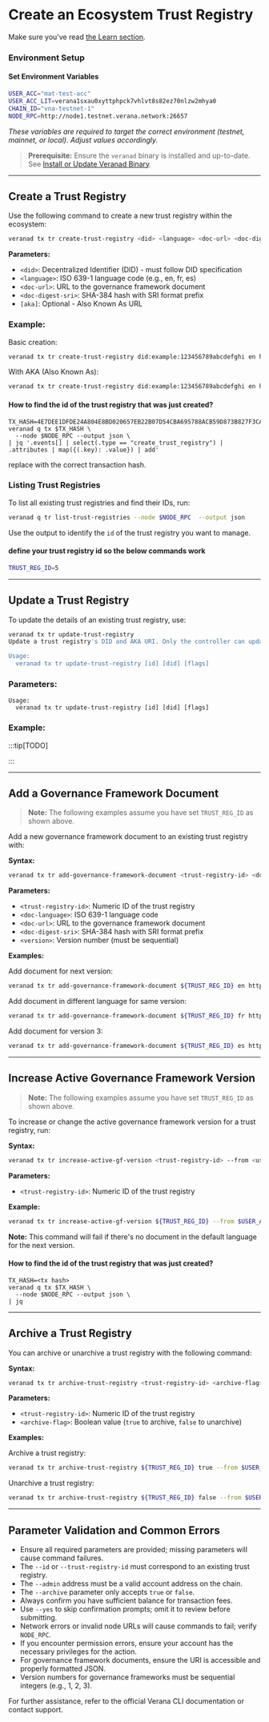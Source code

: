 # Create an Ecosystem Trust Registry

Make sure you've read [the Learn section](/docs/next/learn/verifiable-public-registry/trust-registries).

### Environment Setup

#### Set Environment Variables

```bash
USER_ACC="mat-test-acc"
USER_ACC_LIT=verana1sxau0xyttphpck7vhlvt8s82ez70nlzw2mhya0
CHAIN_ID="vna-testnet-1"
NODE_RPC=http://node1.testnet.verana.network:26657
```

*These variables are required to target the correct environment (testnet, mainnet, or local). Adjust values accordingly.*

> **Prerequisite:** Ensure the `veranad` binary is installed and up-to-date.  
> See [Install or Update Veranad Binary](/docs/next/run/network/run-a-node/prerequisites).

---

## Create a Trust Registry

Use the following command to create a new trust registry within the ecosystem:

```bash
veranad tx tr create-trust-registry <did> <language> <doc-url> <doc-digest-sri> [aka] --from <user> --chain-id <chain-id> --keyring-backend test --fees <amount> --gas auto
```

**Parameters:**
- `<did>`: Decentralized Identifier (DID) - must follow DID specification
- `<language>`: ISO 639-1 language code (e.g., en, fr, es)
- `<doc-url>`: URL to the governance framework document
- `<doc-digest-sri>`: SHA-384 hash with SRI format prefix
- `[aka]`: Optional - Also Known As URL

### Example:

Basic creation:
```bash
veranad tx tr create-trust-registry did:example:123456789abcdefghi en https://example.com/doc sha384-MzNNbQTWCSUSi0bbz7dbua+RcENv7C6FvlmYJ1Y+I727HsPOHdzwELMYO9Mz68M26 --from $USER_ACC --chain-id ${CHAIN_ID} --keyring-backend test --fees 600000uvna --node $NODE_RPC
```

With AKA (Also Known As):
```bash
veranad tx tr create-trust-registry did:example:123456789abcdefghi en https://example.com/doc001-01 sha384-MzNNbQTWCSUSi0bbz7dbua+RcENv7C6FvlmYJ1Y+I727HsPOHdzwELMYO9Mz68001 --aka http://example.com --from $USER_ACC --chain-id ${CHAIN_ID} --keyring-backend test --fees 600000uvna --node $NODE_RPC
```

#### How to find the id of the trust registry that was just created?

```
TX_HASH=4E7DEE1DFDE24A804E8BD020657EB22B07D54CBA695788ACB59D873B827F3CA6
veranad q tx $TX_HASH \
  --node $NODE_RPC --output json \
| jq '.events[] | select(.type == "create_trust_registry") | .attributes | map({(.key): .value}) | add'
```

replace with the correct transaction hash.

### Listing Trust Registries

To list all existing trust registries and find their IDs, run:

```bash
veranad q tr list-trust-registries --node $NODE_RPC  --output json
```

Use the output to identify the `id` of the trust registry you want to manage.

#### define your trust registry id so the below commands work

```bash
TRUST_REG_ID=5
```

---

## Update a Trust Registry

To update the details of an existing trust registry, use:

```bash
veranad tx tr update-trust-registry
Update a trust registry's DID and AKA URI. Only the controller can update a trust registry.

Usage:
  veranad tx tr update-trust-registry [id] [did] [flags]
```

### Parameters:

```
Usage:
  veranad tx tr update-trust-registry [id] [did] [flags]
```

### Example:

:::tip[TODO]


:::

---

## Add a Governance Framework Document

> **Note:** The following examples assume you have set `TRUST_REG_ID` as shown above.

Add a new governance framework document to an existing trust registry with:

**Syntax:**
```bash
veranad tx tr add-governance-framework-document <trust-registry-id> <doc-language> <doc-url> <doc-digest-sri> <version> --from <user> --chain-id <chain-id> --keyring-backend test --fees <amount> --gas auto
```

**Parameters:**
- `<trust-registry-id>`: Numeric ID of the trust registry
- `<doc-language>`: ISO 639-1 language code
- `<doc-url>`: URL to the governance framework document
- `<doc-digest-sri>`: SHA-384 hash with SRI format prefix
- `<version>`: Version number (must be sequential)

**Examples:**

Add document for next version:
```bash
veranad tx tr add-governance-framework-document ${TRUST_REG_ID} en https://example.com/doc2 sha384-MzNNbQTWCSUSi0bbz7dbua+RcENv7C6FvlmYJ1Y+I727HsPOHdzwELMYO9Mz68M26 2 --from $USER_ACC --chain-id ${CHAIN_ID} --keyring-backend test --fees 600000uvna --node $NODE_RPC
```

Add document in different language for same version:
```bash
veranad tx tr add-governance-framework-document ${TRUST_REG_ID} fr https://example.com/doc2-fr sha384-MzNNbQTWCSUSi0bbz7dbua+RcENv7C6FvlmYJ1Y+I727HsPOHdzwELMYO9Mz68M26 2 --from $USER_ACC --chain-id ${CHAIN_ID} --keyring-backend test --fees 600000uvna --node $NODE_RPC
```

Add document for version 3:
```bash
veranad tx tr add-governance-framework-document ${TRUST_REG_ID} es https://example.com/doc3-es sha384-MzNNbQTWCSUSi0bbz7dbua+RcENv7C6FvlmYJ1Y+I727HsPOHdzwELMYO9Mz68M26 3 --from $USER_ACC --chain-id ${CHAIN_ID} --keyring-backend test --fees 600000uvna --node $NODE_RPC
```

---

## Increase Active Governance Framework Version

> **Note:** The following examples assume you have set `TRUST_REG_ID` as shown above.

To increase or change the active governance framework version for a trust registry, run:

**Syntax:**
```bash
veranad tx tr increase-active-gf-version <trust-registry-id> --from <user> --chain-id <chain-id> --keyring-backend test --fees <amount>
```

**Parameters:**
- `<trust-registry-id>`: Numeric ID of the trust registry

**Example:**
```bash
veranad tx tr increase-active-gf-version ${TRUST_REG_ID} --from $USER_ACC --chain-id ${CHAIN_ID} --keyring-backend test --fees 600000uvna --node $NODE_RPC
```

**Note:** This command will fail if there's no document in the default language for the next version.

#### How to find the id of the trust registry that was just created?

```
TX_HASH=<tx hash>
veranad q tx $TX_HASH \
  --node $NODE_RPC --output json \
| jq
```


---

## Archive a Trust Registry

You can archive or unarchive a trust registry with the following command:

**Syntax:**
```bash
veranad tx tr archive-trust-registry <trust-registry-id> <archive-flag> --from <user> --chain-id <chain-id> --keyring-backend test --fees <amount>
```

**Parameters:**
- `<trust-registry-id>`: Numeric ID of the trust registry
- `<archive-flag>`: Boolean value (`true` to archive, `false` to unarchive)

**Examples:**

Archive a trust registry:
```bash
veranad tx tr archive-trust-registry ${TRUST_REG_ID} true --from $USER_ACC --chain-id ${CHAIN_ID} --keyring-backend test --fees 600000uvna 
```

Unarchive a trust registry:
```bash
veranad tx tr archive-trust-registry ${TRUST_REG_ID} false --from $USER_ACC --chain-id ${CHAIN_ID} --keyring-backend test --fees 600000uvna 
```

---

## Parameter Validation and Common Errors

- Ensure all required parameters are provided; missing parameters will cause command failures.
- The `--id` or `--trust-registry-id` must correspond to an existing trust registry.
- The `--admin` address must be a valid account address on the chain.
- The `--archive` parameter only accepts `true` or `false`.
- Always confirm you have sufficient balance for transaction fees.
- Use `--yes` to skip confirmation prompts; omit it to review before submitting.
- Network errors or invalid node URLs will cause commands to fail; verify `NODE_RPC`.
- If you encounter permission errors, ensure your account has the necessary privileges for the action.
- For governance framework documents, ensure the URI is accessible and properly formatted JSON.
- Version numbers for governance frameworks must be sequential integers (e.g., 1, 2, 3).

For further assistance, refer to the official Verana CLI documentation or contact support.
